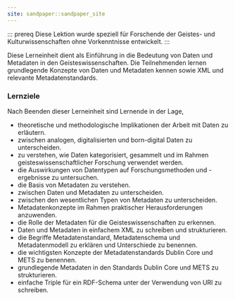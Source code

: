 ```yaml
---
site: sandpaper::sandpaper_site
---
```


::: prereq
Diese Lektion wurde speziell für Forschende der Geistes- und Kulturwissenschaften ohne Vorkenntnisse entwickelt.
:::  

Diese Lerneinheit dient als Einführung in die Bedeutung von Daten und Metadaten in den Geisteswissenschaften. Die Teilnehmenden lernen grundlegende Konzepte von Daten und Metadaten kennen sowie XML und relevante Metadatenstandards.

### Lernziele

Nach Beenden dieser Lerneinheit sind Lernende in der Lage,   

- theoretische und methodologische Implikationen der Arbeit mit Daten zu erläutern.
- zwischen analogen, digitalisierten und born-digital Daten zu unterscheiden.
- zu verstehen, wie Daten kategorisiert, gesammelt und im Rahmen geisteswissenschaftlicher Forschung verwendet werden. 
- die Auswirkungen von Datentypen auf Forschungsmethoden und -ergebnisse zu untersuchen. 
- die Basis von Metadaten zu verstehen. 
- zwischen Daten und Metadaten zu unterscheiden. 
- zwischen den wesentlichen Typen von Metadaten zu unterscheiden. 
- Metadatenkonzepte im Rahmen praktischer Herausforderungen anzuwenden. 
- die Rolle der Metadaten für die Geisteswissenschaften zu erkennen. 
- Daten und Metadaten in einfachem XML zu schreiben und strukturieren.
- die Begriffe Metadatenstandard, Metadatenschema und Metadatenmodell zu erklären und Unterschiede zu benennen.
- die wichtigsten Konzepte der Metadatenstandards Dublin Core und METS zu benennen.
- grundlegende Metadaten in den Standards Dublin Core und METS zu strukturieren.
- einfache Triple für ein RDF-Schema unter der Verwendung von URI zu schreiben.

  

